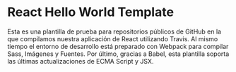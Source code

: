 # React Hello World Template
Esta es una plantilla de prueba para repositorios públicos de GitHub en la que compilamos nuestra aplicación de React utilizando Travis. Al mismo tiempo el entorno de desarrollo está preparado con Webpack para compilar Sass, Imágenes y Fuentes. Por último, gracias a Babel, esta plantilla soporta las últimas actualizaciones de ECMA Script y JSX.